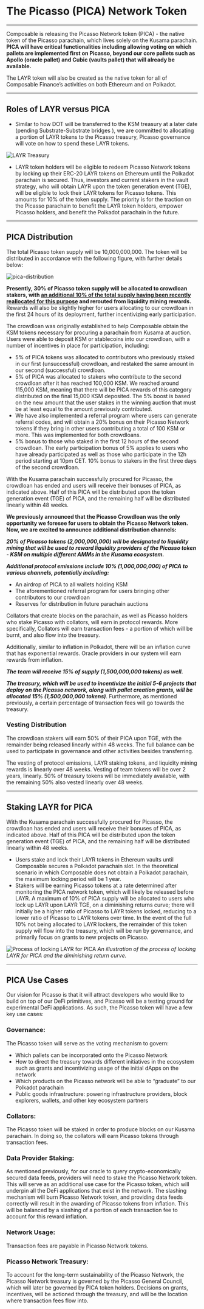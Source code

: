 # The Picasso (PICA) Network Token

---

Composable is releasing the Picasso Network token (PICA) - the native token of the Picasso parachain, which lives solely on the Kusama parachain. 
**PICA will have critical functionalities including allowing voting on which pallets are implemented first on Picasso, beyond our core pallets such as Apollo (oracle pallet) and Cubic (vaults pallet) that will already be available.**

The LAYR token will also be created as the native token for all of Composable Finance’s activities on both Ethereum and on Polkadot. 

---

## Roles of LAYR versus PICA

- Similar to how DOT will be transferred to the KSM treasury at a later date (pending Substrate-Substrate bridges ), we are committed to allocating a portion of LAYR tokens to the Picasso treasury, Picasso governance will vote on how to spend these LAYR tokens.

![LAYR Treasury](./layr-treasury.jpg)

- LAYR token holders will be eligible to redeem Picasso Network tokens by locking up their ERC-20 LAYR tokens on Ethereum until the Polkadot parachain is secured. Thus, investors and current stakers in the vault strategy, who will obtain LAYR upon the token generation event (TGE), will be eligible to lock their LAYR tokens for Picasso tokens. This amounts for 10% of the token supply. The priority is for the traction on the Picasso parachain to benefit the LAYR token holders, empower Picasso holders, and benefit the Polkadot parachain in the future. 

---

## PICA Distribution

The total Picasso token supply will be 10,000,000,000. The token will be distributed in accordance with the following figure, with further details below:


![pica-distribution](./pica-distribution.png)

**Presently, 30% of Picasso token supply will be allocated to crowdloan stakers, with [an additional 10% of the total supply having been recently reallocated for this purpose](https://composablefi.medium.com/our-picasso-crowdloan-plans-for-future-kusama-auctions-8cda80d71208) and rerouted from liquidity mining rewards.** Rewards will also be slightly higher for users allocating to our crowdloan in the first 24 hours of its deployment, further incentivizing early participation.

The crowdloan was originally established to help Composable obtain the KSM tokens necessary for procuring a parachain from Kusama at auction. Users were able to deposit KSM or stablecoins into our crowdloan, with a number of incentives in place for participation, including:

- 5% of PICA tokens was allocated to contributors who previously staked in our first (unsuccessful) crowdloan, and restaked the same amount in our second (successful) crowdloan. 
- 5% of PICA was allocated to stakers who contribute to the second crowdloan after it has reached 100,000 KSM. We reached around 115,000 KSM, meaning that there will be PICA rewards of this category distributed on the final 15,000 KSM deposited. The 5% boost is based on the new amount that the user stakes in the winning auction that must be at least equal to the amount previously contributed. 
- We have also implemented a referral program where users can generate referral codes, and will obtain a 20% bonus on their Picasso Network tokens if they bring in other users contributing a total of 100 KSM or more. This was implemented for both crowdloans. 
- 5% bonus to those who staked in the first 12 hours of the second crowdloan. The early participation bonus of 5% applies to users who have already participated as well as those who participate in the 12h period starting at 10pm CET. 10% bonus to stakers in the first three days of the second crowdloan.

With the Kusama parachain successfully procured for Picasso, the crowdloan has ended and users will receive their bonuses of PICA, as indicated above. Half of this PICA will be distributed upon the token generation event (TGE) of PICA, and the remaining half will be distributed linearly within 48 weeks.

**We previously announced that the Picasso Crowdloan was the only opportunity we foresee for users to obtain the Picasso Network token. Now, we are excited to announce additional distribution channels:**

***20% of Picasso tokens (2,000,000,000) will be designated to liquidity mining that will be used to reward liquidity providers of the Picasso token - KSM on multiple different AMMs in the Kusama ecosystem.***

***Additional protocol emissions include 10% (1,000,000,000) of PICA to various channels, potentially including:***

- An airdrop of PICA to all wallets holding KSM 
- The aforementioned referral program for users bringing other contributors to our crowdloan 
- Reserves for distribution in future parachain auctions

Collators that create blocks on the parachain, as well as Picasso holders who stake Picasso with collators, will earn in protocol rewards. More specifically, Collators will earn transaction fees - a portion of which will be burnt, and also flow into the treasury.

Additionally, similar to inflation in Polkadot, there will be an inflation curve that has exponential rewards. Oracle providers in our system will earn rewards from inflation.

***The team will receive 15% of supply (1,500,000,000 tokens) as well.***

***The treasury, which will be used to incentivize the initial 5-6 projects that deploy on the Picasso network, along with pallet creation grants, will be allocated 15% (1,500,000,000 tokens)***. Furthermore, as mentioned previously, a certain percentage of transaction fees will go towards the treasury.

### Vesting Distribution

The crowdloan stakers will earn 50% of their PICA upon TGE, with the remainder being released linearly within 48 weeks. The full balance can be used to participate in governance and other activities besides transferring.

The vesting of protocol emissions, LAYR staking tokens, and liquidity mining rewards is linearly over 48 weeks. Vesting of team tokens will be over 2 years, linearly. 50% of treasury tokens will be immediately available, with the remaining 50% also vested linearly over 48 weeks.

---

## Staking LAYR for PICA

With the Kusama parachain successfully procured for Picasso, the crowdloan has ended and users will receive their bonuses of PICA, as indicated above. Half of this PICA will be distributed upon the token generation event (TGE) of PICA, and the remaining half will be distributed linearly within 48 weeks.

- Users stake and lock their LAYR tokens in Ethereum vaults until Composable secures a Polkadot parachain slot. In the theoretical scenario in which Composable does not obtain a Polkadot parachain, the maximum locking period will be 1 year. 
- Stakers will be earning Picasso tokens at a rate determined after monitoring the PICA network token, which will likely be released before LAYR. A maximum of 10% of PICA supply will be allocated to users who lock up LAYR upon LAYR TGE, on a diminishing returns curve; there will initially be a higher ratio of Picasso to LAYR tokens locked, reducing to a lower ratio of Picasso to LAYR tokens over time. In the event of the full 10% not being allocated to LAYR lockers, the remainder of this token supply will flow into the treasury, which will be run by governance, and primarily focus on grants to new projects on Picasso.

![Process of locking LAYR for PICA](./process-of-locking-layr-for-pica.png)
*An illustration of the process of locking LAYR for PICA and the diminishing return curve.*

---

## PICA Use Cases

Our vision for Picasso is that it will attract developers who would like to build on top of our DeFi primitives, and Picasso will be a testing ground for experimental DeFi applications. As such, the Picasso token will have a few key use cases:

### Governance:

The Picasso token will serve as the voting mechanism to govern:

- Which pallets can be incorporated onto the Picasso Network 
- How to direct the treasury towards different initiatives in the ecosystem such as grants and incentivizing usage of the initial dApps on the network 
- Which products on the Picasso network will be able to “graduate” to our Polkadot parachain 
- Public goods infrastructure: powering infrastructure providers, block explorers, wallets, and other key ecosystem partners

### Collators:

The Picasso token will be staked in order to produce blocks on our Kusama parachain. In doing so, the collators will earn Picasso tokens through transaction fees.

### Data Provider Staking:

As mentioned previously, for our oracle to query crypto-economically secured data feeds, providers will need to stake the Picasso Network token. This will serve as an additional use case for the Picasso token, which will underpin all the DeFi applications that exist in the network. The slashing mechanism will burn Picasso Network token, and providing data feeds correctly will result in the awarding of Picasso tokens from inflation. This will be balanced by a slashing of a portion of each transaction fee to account for this reward inflation.

### Network Usage:

Transaction fees are payable in Picasso Network tokens.

### Picasso Network Treasury:

To account for the long-term sustainability of the Picasso Network, the Picasso Network treasury is governed by the Picasso General Council, which will later be governed by PICA token holders. Decisions on grants, incentives, will be actioned through the treasury, and will be the location where transaction fees flow into.